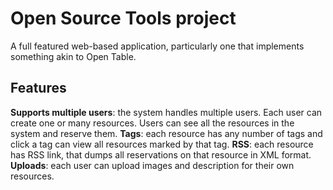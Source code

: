 # Open Source Tools project
A full featured web-based application, particularly one that implements something akin to Open Table.

## Features
**Supports multiple users**: the system handles multiple users. Each user can create one or many resources. Users can see all the resources in the system and reserve them.
**Tags**: each resource has any number of tags and click a tag can view all resources marked by that tag.
**RSS**: each resource has RSS link, that dumps all reservations on that resource in XML format.
**Uploads**: each user can upload images and description for their own resources.
